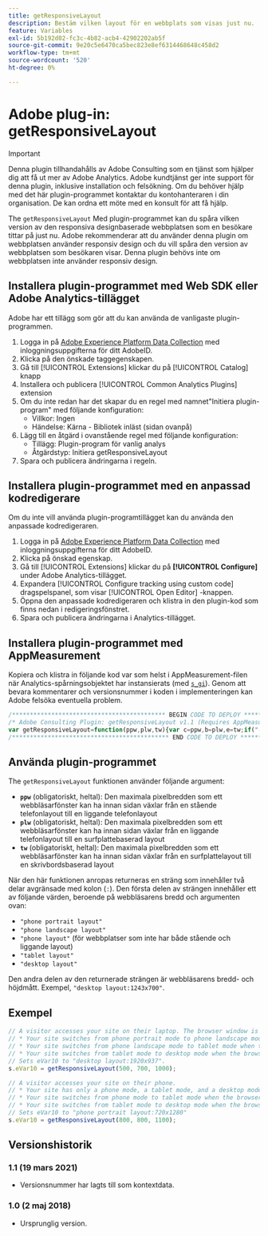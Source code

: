```yaml
---
title: getResponsiveLayout
description: Bestäm vilken layout för en webbplats som visas just nu.
feature: Variables
exl-id: 5b192d02-fc3c-4b82-acb4-42902202ab5f
source-git-commit: 9e20c5e6470ca5bec823e8ef6314468648c458d2
workflow-type: tm+mt
source-wordcount: '520'
ht-degree: 0%

---
```


# Adobe plug-in: getResponsiveLayout

>[!IMPORTANT]
>
>Denna plugin tillhandahålls av Adobe Consulting som en tjänst som hjälper dig att få ut mer av Adobe Analytics. Adobe kundtjänst ger inte support för denna plugin, inklusive installation och felsökning. Om du behöver hjälp med det här plugin-programmet kontaktar du kontohanteraren i din organisation. De kan ordna ett möte med en konsult för att få hjälp.

The `getResponsiveLayout` Med plugin-programmet kan du spåra vilken version av den responsiva designbaserade webbplatsen som en besökare tittar på just nu. Adobe rekommenderar att du använder denna plugin om webbplatsen använder responsiv design och du vill spåra den version av webbplatsen som besökaren visar. Denna plugin behövs inte om webbplatsen inte använder responsiv design.

## Installera plugin-programmet med Web SDK eller Adobe Analytics-tillägget

Adobe har ett tillägg som gör att du kan använda de vanligaste plugin-programmen.

1. Logga in på [Adobe Experience Platform Data Collection](https://experience.adobe.com/data-collection) med inloggningsuppgifterna för ditt AdobeID.
1. Klicka på den önskade taggegenskapen.
1. Gå till [!UICONTROL Extensions] klickar du på [!UICONTROL Catalog] knapp
1. Installera och publicera [!UICONTROL Common Analytics Plugins] extension
1. Om du inte redan har det skapar du en regel med namnet&quot;Initiera plugin-program&quot; med följande konfiguration:
   * Villkor: Ingen
   * Händelse: Kärna - Bibliotek inläst (sidan ovanpå)
1. Lägg till en åtgärd i ovanstående regel med följande konfiguration:
   * Tillägg: Plugin-program för vanlig analys
   * Åtgärdstyp: Initiera getResponsiveLayout
1. Spara och publicera ändringarna i regeln.

## Installera plugin-programmet med en anpassad kodredigerare

Om du inte vill använda plugin-programtillägget kan du använda den anpassade kodredigeraren.

1. Logga in på [Adobe Experience Platform Data Collection](https://experience.adobe.com/data-collection) med inloggningsuppgifterna för ditt AdobeID.
1. Klicka på önskad egenskap.
1. Gå till [!UICONTROL Extensions] klickar du på **[!UICONTROL Configure]** under Adobe Analytics-tillägget.
1. Expandera [!UICONTROL Configure tracking using custom code] dragspelspanel, som visar [!UICONTROL Open Editor] -knappen.
1. Öppna den anpassade kodredigeraren och klistra in den plugin-kod som finns nedan i redigeringsfönstret.
1. Spara och publicera ändringarna i Analytics-tillägget.

## Installera plugin-programmet med AppMeasurement

Kopiera och klistra in följande kod var som helst i AppMeasurement-filen när Analytics-spårningsobjektet har instansierats (med [`s_gi`](../functions/s-gi.md)). Genom att bevara kommentarer och versionsnummer i koden i implementeringen kan Adobe felsöka eventuella problem.

```js
/******************************************* BEGIN CODE TO DEPLOY *******************************************/
/* Adobe Consulting Plugin: getResponsiveLayout v1.1 (Requires AppMeasurement) */
var getResponsiveLayout=function(ppw,plw,tw){var c=ppw,b=plw,e=tw;if("-v"===c)return{plugin:"getResponsiveLayout",version:"1.1"};a:{if("undefined"!==typeof window.s_c_il){var a=0;for(var d;a<window.s_c_il.length;a++)if(d=window.s_c_il[a],d._c&&"s_c"===d._c){a=d;break a}}a=void 0}"undefined"!==typeof a&&(a.contextData.getResponsiveLayout="1.1");if(!(isNaN(c)||isNaN(b)||isNaN(e)||b<c||e<b))return a=window.innerWidth||document.documentElement.clientWidth||document.body.clientWidth,(c<b&&a<=b?a<=c?"phone portrait layout":"phone landscape layout":a<=b?"phone layout":a<=e?"tablet layout":"desktop layout")+":"+a+"x"+(window.innerHeight||document.documentElement.clientHeight||document.body.clientHeight)};
/******************************************** END CODE TO DEPLOY ********************************************/
```

## Använda plugin-programmet

The `getResponsiveLayout` funktionen använder följande argument:

* **`ppw`** (obligatoriskt, heltal): Den maximala pixelbredden som ett webbläsarfönster kan ha innan sidan växlar från en stående telefonlayout till en liggande telefonlayout
* **`plw`** (obligatoriskt, heltal): Den maximala pixelbredden som ett webbläsarfönster kan ha innan sidan växlar från en liggande telefonlayout till en surfplattebaserad layout
* **`tw`** (obligatoriskt, heltal): Den maximala pixelbredden som ett webbläsarfönster kan ha innan sidan växlar från en surfplattelayout till en skrivbordsbaserad layout

När den här funktionen anropas returneras en sträng som innehåller två delar avgränsade med kolon (`:`). Den första delen av strängen innehåller ett av följande värden, beroende på webbläsarens bredd och argumenten ovan:

* `"phone portrait layout"`
* `"phone landscape layout"`
* `"phone layout"` (för webbplatser som inte har både stående och liggande layout)
* `"tablet layout"`
* `"desktop layout"`

Den andra delen av den returnerade strängen är webbläsarens bredd- och höjdmått. Exempel, `"desktop layout:1243x700"`.

## Exempel

```js
// A visitor accesses your site on their laptop. The browser window is maximized.
// * Your site switches from phone portrait mode to phone landscape mode when the browser width is greater than 500 pixels
// * Your site switches from phone landscape mode to tablet mode when the browser width is greater than 700 pixels
// * Your site switches from tablet mode to desktop mode when the browser width is greater than 1000 pixels
// Sets eVar10 to "desktop layout:1920x937".
s.eVar10 = getResponsiveLayout(500, 700, 1000);

// A visitor accesses your site on their phone.
// * Your site has only a phone mode, a tablet mode, and a desktop mode
// * Your site switches from phone mode to tablet mode when the browser width is greater than 800 pixels
// * Your site switches from tablet mode to desktop mode when the browser width is greater than 1,100 pixels
// Sets eVar10 to "phone portrait layout:720x1280"
s.eVar10 = getResponsiveLayout(800, 800, 1100);
```

## Versionshistorik

### 1.1 (19 mars 2021)

* Versionsnummer har lagts till som kontextdata.

### 1.0 (2 maj 2018)

* Ursprunglig version.
